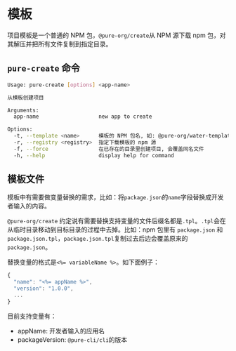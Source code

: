 # 模板

项目模板是一个普通的 NPM 包，`@pure-org/create`从 NPM 源下载 npm 包，对其解压并把所有文件复制到指定目录。

## `pure-create` 命令

```sh
Usage: pure-create [options] <app-name>

从模板创建项目

Arguments:
  app-name                   new app to create

Options:
  -t, --template <name>      模板的 NPM 包名, 如: @pure-org/water-template-vue
  -r, --registry <registry>  指定下载模板的 npm 源
  -f, --force                在已存在的目录里创建项目, 会覆盖同名文件
  -h, --help                 display help for command
```

## 模板文件

模板中有需要做变量替换的需求，比如：将`package.json`的`name`字段替换成开发者输入的内容。

`@pure-org/create` 约定说有需要替换支持变量的文件后缀名都是`.tpl`。`.tpl`会在从临时目录移动到目标目录的过程中去掉。比如：npm 包里有 `package.json` 和 `package.json.tpl`，`package.json.tpl`复制过去后边会覆盖原来的`package.json`。

替换变量的格式是`<%= variableName %>`。如下面例子：

```js
{
  "name": "<%= appName %>",
  "version": "1.0.0",
  ...
}
```

目前支持变量有：

+ appName: 开发者输入的应用名
+ packageVersion: `@pure-cli/cli`的版本
